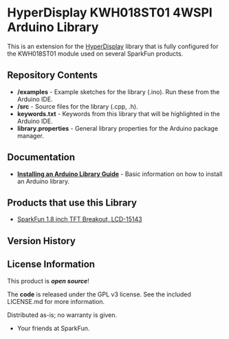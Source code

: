 HyperDisplay KWH018ST01 4WSPI Arduino Library
========================================

This is an extension for the [HyperDisplay](https://github.com/sparkfun/SparkFun_HyperDisplay) library that is fully configured for the KWH018ST01 module used on several SparkFun products. 


Repository Contents
-------------------

* **/examples** - Example sketches for the library (.ino). Run these from the Arduino IDE.
* **/src** - Source files for the library (.cpp, .h).
* **keywords.txt** - Keywords from this library that will be highlighted in the Arduino IDE.
* **library.properties** - General library properties for the Arduino package manager.

Documentation
--------------

* **[Installing an Arduino Library Guide](https://learn.sparkfun.com/tutorials/installing-an-arduino-library)** - Basic information on how to install an Arduino library.

Products that use this Library 
---------------------------------
* [SparkFun 1.8 inch TFT Breakout, LCD-15143](https://www.sparkfun.com/products/15143)

Version History
---------------


License Information
-------------------

This product is _**open source**_!

The **code** is released under the GPL v3 license. See the included LICENSE.md for more information.

Distributed as-is; no warranty is given.

- Your friends at SparkFun.
